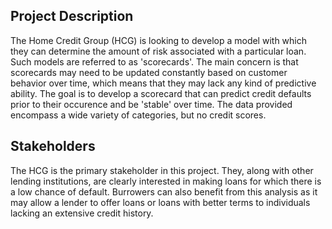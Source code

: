 ## Project Description
The Home Credit Group (HCG) is looking to develop a model with which they can determine the amount of risk associated with a particular loan. Such models are referred to as 'scorecards'. The main concern is that scorecards may need to be updated constantly based on customer behavior over time, which means that they may lack any kind of predictive ability. The goal is to develop a scorecard that can predict credit defaults prior to their occurence and be 'stable' over time. The data provided encompass a wide variety of categories, but no credit scores.

## Stakeholders
The HCG is the primary stakeholder in this project. They, along with other lending institutions, are clearly interested in making loans for which there is a low chance of default. Burrowers can also benefit from this analysis as it may allow a lender to offer loans or loans with better terms to individuals lacking an extensive credit history. 
